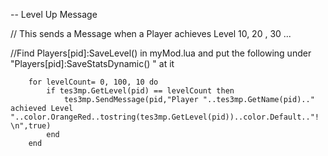 -- Level Up Message

// This sends a Message when a Player achieves Level 10, 20 , 30 ...



//Find Players[pid]:SaveLevel() in myMod.lua and put the following under "Players[pid]:SaveStatsDynamic() " at it


		for levelCount= 0, 100, 10 do
			if tes3mp.GetLevel(pid) == levelCount then
				tes3mp.SendMessage(pid,"Player "..tes3mp.GetName(pid).." achieved Level "..color.OrangeRed..tostring(tes3mp.GetLevel(pid))..color.Default.."! \n",true)
			end
		end